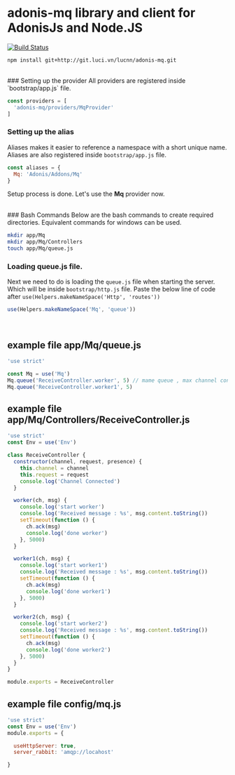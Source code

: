 # adonis-mq library and client for AdonisJs and Node.JS

[![Build Status](https://travis-ci.org/squaremo/amqp.node.png)](https://travis-ci.org/squaremo/amqp.node)

    npm install git+http://git.luci.vn/lucnn/adonis-mq.git
<br>
### Setting up the provider
All providers are registered inside `bootstrap/app.js` file.

```javascript
const providers = [
  'adonis-mq/providers/MqProvider'
]
```

### Setting up the alias
Aliases makes it easier to reference a namespace with a short unique name. Aliases are also registered inside `bootstrap/app.js` file.

```javascript
const aliases = {
  Mq: 'Adonis/Addons/Mq'
}
```

Setup process is done. Let's use the **Mq** provider now.

<br>
### Bash Commands
Below are the bash commands to create required directories. Equivalent commands for windows can be used.

```bash
mkdir app/Mq
mkdir app/Mq/Controllers
touch app/Mq/queue.js
```

### Loading queue.js file.
Next we need to do is loading the `queue.js` file when starting the server. Which will be inside `bootstrap/http.js` file.
Paste the below line of code after `use(Helpers.makeNameSpace('Http', 'routes'))`

```javascript
use(Helpers.makeNameSpace('Mq', 'queue'))
```
<br>

## example file app/Mq/queue.js

```javascript
'use strict'

const Mq = use('Mq')
Mq.queue('ReceiveController.worker', 5) // mame queue , max channel connected
Mq.queue('ReceiveController.worker1', 5)
```

## example file app/Mq/Controllers/ReceiveController.js

```javascript
'use strict'
const Env = use('Env')

class ReceiveController {
  constructor(channel, request, presence) {
    this.channel = channel
    this.request = request
    console.log('Channel Connected')
  }

  worker(ch, msg) {
    console.log('start worker')
    console.log('Received message : %s', msg.content.toString())
    setTimeout(function () {
      ch.ack(msg)
      console.log('done worker')
    }, 5000)
  }

  worker1(ch, msg) {
    console.log('start worker1')
    console.log('Received message : %s', msg.content.toString())
    setTimeout(function () {
      ch.ack(msg)
      console.log('done worker1')
    }, 5000)
  }

  worker2(ch, msg) {
    console.log('start worker2')
    console.log('Received message : %s', msg.content.toString())
    setTimeout(function () {
      ch.ack(msg)
      console.log('done worker2')
    }, 5000)
  }
}

module.exports = ReceiveController
```

## example file config/mq.js

```javascript
'use strict'
const Env = use('Env')
module.exports = {

  useHttpServer: true,
  server_rabbit: 'amqp://locahost'

}

```
